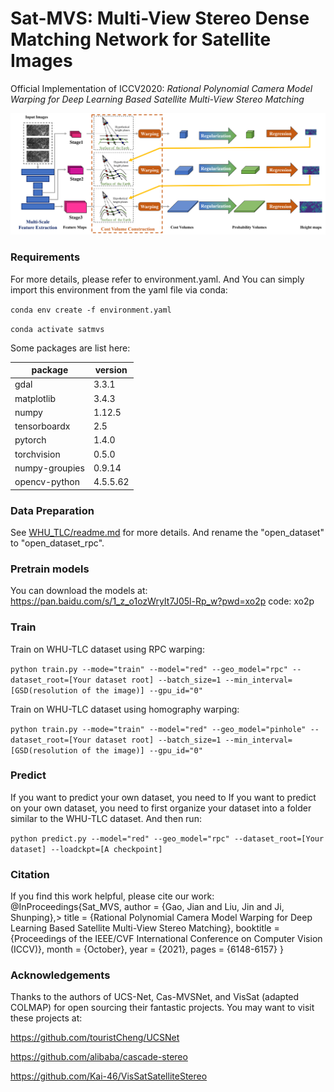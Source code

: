 # Sat-MVS: Multi-View Stereo Dense Matching Network for Satellite Images

Official Implementation of ICCV2020:
*Rational Polynomial Camera Model Warping for Deep Learning Based Satellite Multi-View Stereo Matching*

![](figs/network.png)

### Requirements

For more details, please refer to environment.yaml. And You can simply import this environment from the yaml file via conda:

`conda env create -f environment.yaml`

`conda activate satmvs`

Some packages are list here:

| package        | version  |
| -------------- | -------- |
| gdal           | 3.3.1    |
| matplotlib     | 3.4.3    |
| numpy          | 1.12.5   |
| tensorboardx   | 2.5      |
| pytorch        | 1.4.0    |
| torchvision    | 0.5.0    |
| numpy-groupies | 0.9.14   |
| opencv-python  | 4.5.5.62 |

### Data Preparation
See [WHU_TLC/readme.md](WHU_TLC/readme.md) for more details. And rename the "open_dataset"  to "open_dataset_rpc".

### Pretrain models
You can download the models at: https://pan.baidu.com/s/1_z_o1ozWryIt7J05l-Rp_w?pwd=xo2p 
code: xo2p

### Train
Train on WHU-TLC dataset using RPC warping:

`python train.py --mode="train" --model="red" --geo_model="rpc" --dataset_root=[Your dataset root] --batch_size=1 --min_interval=[GSD(resolution of the image)] --gpu_id="0"`

Train on WHU-TLC dataset using homography warping:

`python train.py --mode="train" --model="red" --geo_model="pinhole" --dataset_root=[Your dataset root] --batch_size=1 --min_interval=[GSD(resolution of the image)] --gpu_id="0"`

### Predict
If you want to predict your own dataset, you need to If you want to predict on your own dataset, you need to first organize your dataset into a folder similar to the WHU-TLC dataset. And then run:

`python predict.py --model="red" --geo_model="rpc" --dataset_root=[Your dataset] --loadckpt=[A checkpoint]`

### Citation
If you find this work helpful, please cite our work:
@InProceedings{Sat_MVS,
    author    = {Gao, Jian and Liu, Jin and Ji, Shunping},>
    title     = {Rational Polynomial Camera Model Warping for Deep Learning Based Satellite Multi-View Stereo Matching},
    booktitle = {Proceedings of the IEEE/CVF International Conference on Computer Vision (ICCV)},
    month     = {October},
    year      = {2021},
    pages     = {6148-6157}
}

### Acknowledgements
Thanks to the authors of UCS-Net, Cas-MVSNet, and VisSat (adapted COLMAP) for open sourcing their fantastic projects. You may want to visit these projects at:

https://github.com/touristCheng/UCSNet

https://github.com/alibaba/cascade-stereo

https://github.com/Kai-46/VisSatSatelliteStereo


